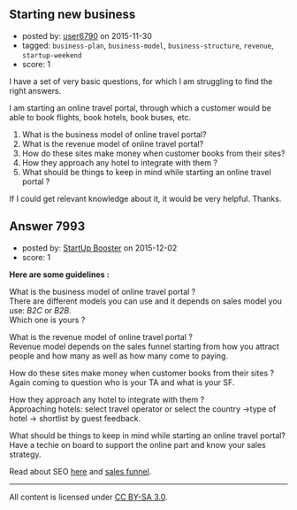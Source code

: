 ## Starting new business

- posted by: [user6790](https://stackexchange.com/users/7383833/user6790) on 2015-11-30
- tagged: `business-plan`, `business-model`, `business-structure`, `revenue`, `startup-weekend`
- score: 1

I have a set of very basic questions, for which I am struggling to find the right answers.

I am starting an online travel portal, through which a customer would be able to book flights, book hotels, book buses, etc.

1. What is the business model of online travel portal?
2. What is the revenue model of online travel portal?
3. How do these sites make money when customer books from their sites?
4. How they approach any hotel to integrate with them ?
5. What should be things to keep in mind while starting an online travel portal ?


If I could get relevant knowledge about it, it would be very helpful.
Thanks.


## Answer 7993

- posted by: [StartUp Booster](https://stackexchange.com/users/7401768/startup-booster) on 2015-12-02
- score: 1

<p><strong>Here are some guidelines :</strong></p>

<p>What is the business model of online travel portal ?<br />
There are different models you can use and it depends on sales model you use: <em>B2C</em> or <em>B2B</em>. <br />
Which one is yours ?</p>

<p>What is the revenue model of online travel portal ?<br />
Revenue model depends on the sales funnel starting from how you attract people and how many as well as how many come to paying.</p>

<p>How do these sites make money when customer books from their sites ?<br />
Again coming to question who is your TA and what is your SF.</p>

<p>How they approach any hotel to integrate with them ?<br />
Approaching hotels: select travel operator or select the country ->type of hotel -> shortlist by guest feedback.</p>

<p>What should be things to keep in mind while starting an online travel portal?<br />
Have a techie on board to support the online part and know your sales strategy.</p>

<p>Read about SEO <a href="http://start-up-booster.com/matt-anton-talks-about-seo-services/" rel="nofollow">here</a> and <a href="http://start-up-booster.com/the-new-sales-funnel/" rel="nofollow">sales funnel</a>.</p>




---

All content is licensed under [CC BY-SA 3.0](https://creativecommons.org/licenses/by-sa/3.0/).
